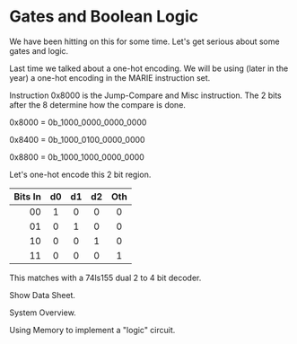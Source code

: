 # Gates and Boolean Logic                                                    

We have been hitting on this for some time.  Let's get serious about some gates
and logic.

Last time we talked about a one-hot encoding.  We will be using (later in the year)
a one-hot encoding in the MARIE instruction set.

Instruction 0x8000 is the Jump-Compare and Misc instruction.  The 2 bits after the 8
determine how the compare is done.

0x8000		= 0b_1000_0000_0000_0000

0x8400		= 0b_1000_0100_0000_0000

0x8800		= 0b_1000_1000_0000_0000

Let's one-hot encode this 2 bit region.

| Bits In | d0 | d1 | d2 | Oth |
|--------:|:--:|:--:|:--:|:---:|
|     00  |  1 |  0 |  0 | 0   |
|     01  |  0 |  1 |  0 | 0   |
|     10  |  0 |  0 |  1 | 0   |
|     11  |  0 |  0 |  0 | 1   |

This matches with a 74ls155 dual 2 to 4 bit decoder.

Show Data Sheet.

System Overview.

Using Memory to implement a "logic" circuit.




